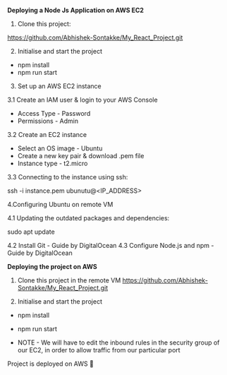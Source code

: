**Deploying a Node Js Application on AWS EC2**

1. Clone this project:

https://github.com/Abhishek-Sontakke/My_React_Project.git

2. Initialise and start the project
 
* npm install
* npm run start
  
3. Set up an AWS EC2 instance

3.1 Create an IAM user & login to your AWS Console
 * Access Type - Password
 * Permissions - Admin

3.2 Create an EC2 instance
* Select an OS image - Ubuntu
* Create a new key pair & download .pem file
* Instance type - t2.micro
 
3.3 Connecting to the instance using ssh:

ssh -i instance.pem ubunutu@<IP_ADDRESS>


4.Configuring Ubuntu on remote VM

 4.1 Updating the outdated packages and dependencies:
 
  sudo apt update

4.2 Install Git - Guide by DigitalOcean
4.3 Configure Node.js and npm - Guide by DigitalOcean

**Deploying the project on AWS**

1. Clone this project in the remote VM
https://github.com/Abhishek-Sontakke/My_React_Project.git

2. Initialise and start the project
 
* npm install
* npm run start
 

 * NOTE - We will have to edit the inbound rules in the security group of our EC2, in order to allow traffic from our particular port

Project is deployed on AWS 🎉
